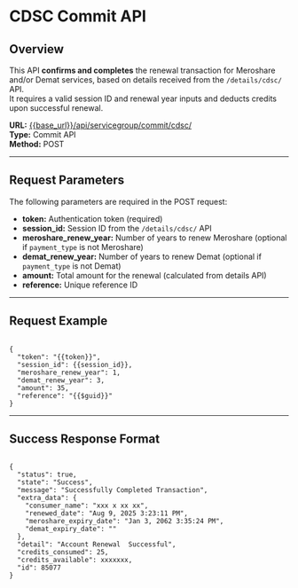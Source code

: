 # CDSC Commit API

## Overview

This API **confirms and completes** the renewal transaction for Meroshare and/or Demat services, based on details received from the `/details/cdsc/` API.  
It requires a valid session ID and renewal year inputs and deducts credits upon successful renewal.

**URL:** [{{base_url}}/api/servicegroup/commit/cdsc/](https://{{base_url}}/api/servicegroup/commit/cdsc/)  
**Type:** Commit API  
**Method:** POST

---

## Request Parameters

The following parameters are required in the POST request:

- **token:** Authentication token (required)
- **session_id:** Session ID from the `/details/cdsc/` API
- **meroshare_renew_year:** Number of years to renew Meroshare (optional if `payment_type` is not Meroshare)
- **demat_renew_year:** Number of years to renew Demat (optional if `payment_type` is not Demat)
- **amount:** Total amount for the renewal (calculated from details API)
- **reference:** Unique reference ID

---

## Request Example

<pre><code class="json">
{
  "token": "{{token}}",
  "session_id": {{session_id}},
  "meroshare_renew_year": 1,
  "demat_renew_year": 3,
  "amount": 35,
  "reference": "{{$guid}}"
}
</code></pre>

---

## Success Response Format

<pre><code class="json">
{
  "status": true,
  "state": "Success",
  "message": "Successfully Completed Transaction",
  "extra_data": {
    "consumer_name": "xxx x xx xx",
    "renewed_date": "Aug 9, 2025 3:23:11 PM",
    "meroshare_expiry_date": "Jan 3, 2062 3:35:24 PM",
    "demat_expiry_date": ""
  },
  "detail": "Account Renewal  Successful",
  "credits_consumed": 25,
  "credits_available": xxxxxxx,
  "id": 85077
}
</code></pre>

